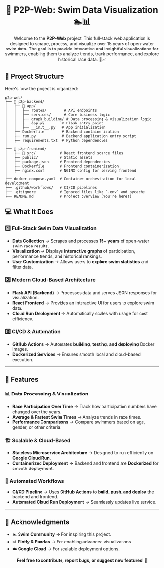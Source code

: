 <h1 align="center"> 🎯 P2P-Web: Swim Data Visualization 🏊📊 </h1> 
<p align="center"> Welcome to the <strong>P2P-Web</strong> project! This full-stack web application is designed to scrape, process, and visualize over 15 years of open-water swim data. The goal is to provide interactive and insightful visualizations for swimmers, enabling them to analyze trends, track performance, and explore historical race data. 🌊📈 </p>

## 📁 Project Structure
Here's how the project is organized:

```
p2p-web/
├── 📂 p2p-backend/
│   ├── 📂 app/
│   │   ├── routes/        # API endpoints
│   │   ├── services/      # Core business logic
│   │   ├── graph_building/ # Data processing & visualization logic
│   │   ├── app.py        # Flask entry point
│   │   ├── __init__.py   # App initialization
│   ├── Dockerfile        # Backend containerization
│   ├── run.py            # Backend application entry script
│   ├── requirements.txt  # Python dependencies
│
├── 📂 p2p-frontend/
│   ├── 📂 src/           # React frontend source files
│   ├── public/          # Static assets
│   ├── package.json     # Frontend dependencies
│   ├── Dockerfile       # Frontend containerization
│   ├── nginx.conf       # NGINX config for serving frontend
│
├── docker-compose.yaml  # Container orchestration for local development
├── .github/workflows/   # CI/CD pipelines
├── .gitignore           # Ignored files like `.env` and pycache
├── README.md            # Project overview (You're here!)
```
<h2>💻 What It Does</h2>

<h3>1️⃣ Full-Stack Swim Data Visualization</h3>
<ul>
  <li><strong>Data Collection</strong> → Scrapes and processes <b>15+ years</b> of open-water swim race results.</li>
  <li><strong>Visualization</strong> → Displays <b>interactive graphs</b> of participation, performance trends, and historical rankings.</li>
  <li><strong>User Customization</strong> → Allows users to <b>explore swim statistics</b> and filter data.</li>
</ul>

<h3>2️⃣ Modern Cloud-Based Architecture</h3>
<ul>
  <li><strong>Flask API (Backend)</strong> → Processes data and serves JSON responses for visualization.</li>
  <li><strong>React Frontend</strong> → Provides an interactive UI for users to explore swim data.</li>
  <li><strong>Cloud Run Deployment</strong> → Automatically scales with usage for cost efficiency.</li>
</ul>

<h3>3️⃣ CI/CD & Automation</h3>
<ul>
  <li><strong>GitHub Actions</strong> → Automates <b>building, testing, and deploying</b> Docker images.</li>
  <li><strong>Dockerized Services</strong> → Ensures smooth local and cloud-based execution.</li>
</ul>

<hr>

<h2>🚀 Features</h2>

<h3>📊 Data Processing & Visualization</h3>
<ul>
  <li><strong>Race Participation Over Time</strong> → Track how participation numbers have changed over the years.</li>
  <li><strong>Average & Fastest Swim Times</strong> → Analyze trends in race times.</li>
  <li><strong>Performance Comparisons</strong> → Compare swimmers based on age, gender, or other criteria.</li>
</ul>

<h3>🏗️ Scalable & Cloud-Based</h3>
<ul>
  <li><strong>Stateless Microservice Architecture</strong> → Designed to run efficiently on <b>Google Cloud Run</b>.</li>
  <li><strong>Containerized Deployment</strong> → Backend and frontend are <b>Dockerized</b> for smooth deployment.</li>
</ul>

<h3>🏃 Automated Workflows</h3>
<ul>
  <li><strong>CI/CD Pipeline</strong> → Uses <b>GitHub Actions</b> to <b>build, push, and deploy</b> the backend and frontend.</li>
  <li><strong>Automated Cloud Run Deployment</strong> → Seamlessly updates live service.</li>
</ul>

<hr>

<h2>📜 Acknowledgments</h2>
<ul>
  <li>🏊 <strong>Swim Community</strong> → For inspiring this project.</li>
  <li>📊 <strong>Plotly & Pandas</strong> → For enabling advanced visualizations.</li>
  <li>☁️ <strong>Google Cloud</strong> → For scalable deployment options.</li>
</ul>

<p align="center"><strong>Feel free to contribute, report bugs, or suggest new features! 🚀</strong></p>
